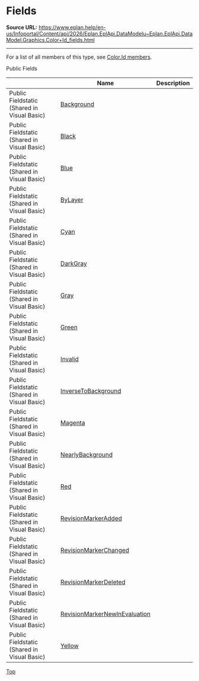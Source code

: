 # Fields

**Source URL:** https://www.eplan.help/en-us/Infoportal/Content/api/2026/Eplan.EplApi.DataModelu~Eplan.EplApi.DataModel.Graphics.Color+Id_fields.html

---

For a list of all members of this type, see [Color.Id members](Eplan.EplApi.DataModelu~Eplan.EplApi.DataModel.Graphics.Color+Id_members.html).

Public Fields

|  | Name | Description |
| --- | --- | --- |
| Public Fieldstatic (Shared in Visual Basic) | [Background](Eplan.EplApi.DataModelu~Eplan.EplApi.DataModel.Graphics.Color+Id~Background.html) |  |
| Public Fieldstatic (Shared in Visual Basic) | [Black](Eplan.EplApi.DataModelu~Eplan.EplApi.DataModel.Graphics.Color+Id~Black.html) |  |
| Public Fieldstatic (Shared in Visual Basic) | [Blue](Eplan.EplApi.DataModelu~Eplan.EplApi.DataModel.Graphics.Color+Id~Blue.html) |  |
| Public Fieldstatic (Shared in Visual Basic) | [ByLayer](Eplan.EplApi.DataModelu~Eplan.EplApi.DataModel.Graphics.Color+Id~ByLayer.html) |  |
| Public Fieldstatic (Shared in Visual Basic) | [Cyan](Eplan.EplApi.DataModelu~Eplan.EplApi.DataModel.Graphics.Color+Id~Cyan.html) |  |
| Public Fieldstatic (Shared in Visual Basic) | [DarkGray](Eplan.EplApi.DataModelu~Eplan.EplApi.DataModel.Graphics.Color+Id~DarkGray.html) |  |
| Public Fieldstatic (Shared in Visual Basic) | [Gray](Eplan.EplApi.DataModelu~Eplan.EplApi.DataModel.Graphics.Color+Id~Gray.html) |  |
| Public Fieldstatic (Shared in Visual Basic) | [Green](Eplan.EplApi.DataModelu~Eplan.EplApi.DataModel.Graphics.Color+Id~Green.html) |  |
| Public Fieldstatic (Shared in Visual Basic) | [Invalid](Eplan.EplApi.DataModelu~Eplan.EplApi.DataModel.Graphics.Color+Id~Invalid.html) |  |
| Public Fieldstatic (Shared in Visual Basic) | [InverseToBackground](Eplan.EplApi.DataModelu~Eplan.EplApi.DataModel.Graphics.Color+Id~InverseToBackground.html) |  |
| Public Fieldstatic (Shared in Visual Basic) | [Magenta](Eplan.EplApi.DataModelu~Eplan.EplApi.DataModel.Graphics.Color+Id~Magenta.html) |  |
| Public Fieldstatic (Shared in Visual Basic) | [NearlyBackground](Eplan.EplApi.DataModelu~Eplan.EplApi.DataModel.Graphics.Color+Id~NearlyBackground.html) |  |
| Public Fieldstatic (Shared in Visual Basic) | [Red](Eplan.EplApi.DataModelu~Eplan.EplApi.DataModel.Graphics.Color+Id~Red.html) |  |
| Public Fieldstatic (Shared in Visual Basic) | [RevisionMarkerAdded](Eplan.EplApi.DataModelu~Eplan.EplApi.DataModel.Graphics.Color+Id~RevisionMarkerAdded.html) |  |
| Public Fieldstatic (Shared in Visual Basic) | [RevisionMarkerChanged](Eplan.EplApi.DataModelu~Eplan.EplApi.DataModel.Graphics.Color+Id~RevisionMarkerChanged.html) |  |
| Public Fieldstatic (Shared in Visual Basic) | [RevisionMarkerDeleted](Eplan.EplApi.DataModelu~Eplan.EplApi.DataModel.Graphics.Color+Id~RevisionMarkerDeleted.html) |  |
| Public Fieldstatic (Shared in Visual Basic) | [RevisionMarkerNewInEvaluation](Eplan.EplApi.DataModelu~Eplan.EplApi.DataModel.Graphics.Color+Id~RevisionMarkerNewInEvaluation.html) |  |
| Public Fieldstatic (Shared in Visual Basic) | [Yellow](Eplan.EplApi.DataModelu~Eplan.EplApi.DataModel.Graphics.Color+Id~Yellow.html) |  |

[Top](#top)

